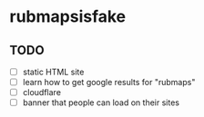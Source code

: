# rubmapsisfake

## TODO

- [ ] static HTML site
- [ ] learn how to get google results for "rubmaps"
- [ ] cloudflare
- [ ] banner that people can load on their sites
